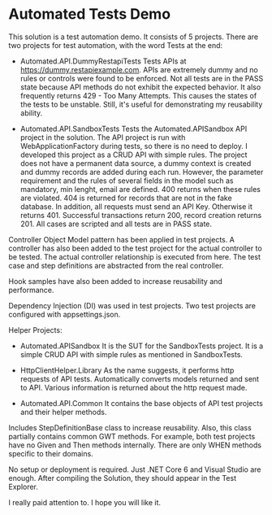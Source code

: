 
# Automated Tests Demo

This solution is a test automation demo. It consists of 5 projects. There are two projects for test automation, with the word Tests at the end:

* Automated.API.DummyRestapiTests
Tests APIs at https://dummy.restapiexample.com. APIs are extremely dummy and no rules or controls were found to be enforced. Not all tests are in the PASS state because API methods do not exhibit the expected behavior. It also frequently returns 429 - Too Many Attempts. This causes the states of the tests to be unstable. Still, it's useful for demonstrating my reusability ability.

* Automated.API.SandboxTests
Tests the Automated.APISandbox API project in the solution. The API project is run with WebApplicationFactory during tests, so there is no need to deploy. I developed this project as a CRUD API with simple rules. The project does not have a permanent data source, a dummy context is created and dummy records are added during each run. However, the parameter requirement and the rules of several fields in the model such as mandatory, min lenght, email are defined. 400 returns when these rules are violated. 404 is returned for records that are not in the fake database. In addition, all requests must send an API Key. Otherwise it returns 401. Successful transactions return 200, record creation returns 201. All cases are scripted and all tests are in PASS state.

Controller Object Model pattern has been applied in test projects. A controller has also been added to the test project for the actual controller to be tested. The actual controller relationship is executed from here. The test case and step definitions are abstracted from the real controller.

Hook samples have also been added to increase reusability and performance.

Dependency Injection (DI) was used in test projects. Two test projects are configured with appsettings.json.

Helper Projects:
* Automated.APISandbox
It is the SUT for the SandboxTests project. It is a simple CRUD API with simple rules as mentioned in SandboxTests.

* HttpClientHelper.Library
As the name suggests, it performs http requests of API tests. Automatically converts models returned and sent to API. Various information is returned about the http request made.

* Automated.API.Common
It contains the base objects of API test projects and their helper methods.

Includes StepDefinitionBase class to increase reusability. Also, this class partially contains common GWT methods. For example, both test projects have no Given and Then methods internally. There are only WHEN methods specific to their domains.

No setup or deployment is required. Just .NET Core 6 and Visual Studio are enough. After compiling the Solution, they should appear in the Test Explorer.

I really paid attention to. I hope you will like it.

